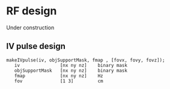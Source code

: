 # RF design

Under construction

## IV pulse design

```
makeIVpulse(iv, objSupportMask, fmap , [fovx, fovy, fovz]);
   iv               [nx ny nz]    binary mask
   objSupportMask   [nx ny nz]    binary mask
   fmap             [nx ny nz]    Hz
   fov              [1 3]         cm
```

